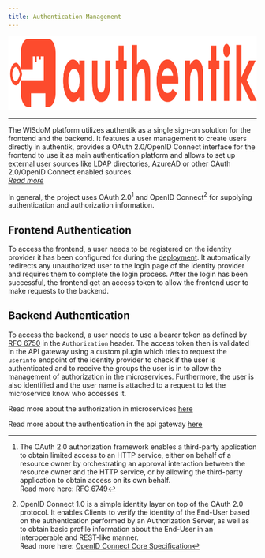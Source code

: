 ```yaml
---
title: Authentication Management
---
```


<div align="center">
<a href="https://goauthentik.io">
<img height="150px" src="https://raw.githubusercontent.com/goauthentik/authentik/main/web/icons/icon_left_brand.svg"/>
</a>
<hr/>
</div>

The WISdoM platform utilizes authentik as a single sign-on solution for the
frontend and the backend.
It features a user management to create users directly in authentik, provides
a OAuth 2.0/OpenID Connect interface for the frontend to use it as main
authentication platform and allows to set up external user sources like
LDAP directories, AzureAD or other OAuth 2.0/OpenID Connect enabled sources.<br/>
[_Read more_](https://goauthentik.io)

In general, the project uses OAuth 2.0[^1] and OpenID Connect[^2] for supplying
authentication and authorization information.

[^1]: The OAuth 2.0 authorization framework enables a third-party
   application to obtain limited access to an HTTP service, either on
   behalf of a resource owner by orchestrating an approval interaction
   between the resource owner and the HTTP service, or by allowing the
   third-party application to obtain access on its own behalf.<br>
   Read more here: [RFC 6749](https://datatracker.ietf.org/doc/html/rfc6749)

[^2]: OpenID Connect 1.0 is a simple identity layer on top of the OAuth 2.0 
    protocol. It enables Clients to verify the identity of the End-User based on 
    the authentication performed by an Authorization Server, as well as to 
    obtain basic profile information about the End-User in an interoperable and 
    REST-like manner.<br>
    Read more here: [OpenID Connect Core Specification](https://openid.net/specs/openid-connect-core-1_0.html)


## Frontend Authentication
To access the frontend, a user needs to be registered on the identity provider
it has been configured for during the [deployment](../deployment.md).
It automatically redirects any unauthorized user to the login page of the
identity provider and requires them to complete the login process.
After the login has been successful, the frontend get an access token to allow
the frontend user to make requests to the backend.

## Backend Authentication
To access the backend, a user needs to use a bearer token as defined by 
[RFC 6750](https://datatracker.ietf.org/doc/html/rfc6750) in the `Authorization`
header. The access token then is validated in the API gateway using a custom
plugin which tries to request the `userinfo` endpoint of the identity provider
to check if the user is authenticated and to receive the groups the user is in
to allow the management of authorization in the microservices. Furthermore,
the user is also identified and the user name is attached to a request to
let the microservice know who accesses it.

Read more about the authorization in microservices [here](./microservice.md)

Read more about the authentication in the api gateway [here](../gateway/authorization.md)

